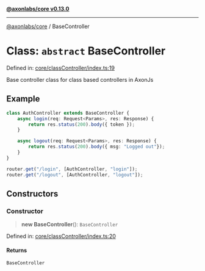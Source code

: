 [**@axonlabs/core v0.13.0**](../README.md)

***

[@axonlabs/core](../globals.md) / BaseController

# Class: `abstract` BaseController

Defined in: [core/classController/index.ts:19](https://github.com/AxonJsLabs/AxonJs/blob/3187def3e5c0161745ea7e33640513908efc6c86/src/core/classController/index.ts#L19)

Base controller class for class based controllers in AxonJs

## Example

```ts
class AuthController extends BaseController {
    async login(req: Request<Params>, res: Response) {
        return res.status(200).body({ token });
    }

    async logout(req: Request<Params>, res: Response) {
        return res.status(200).body({ msg: "Logged out"});
    }
}

router.get("/login", [AuthController, "login"]);
router.get("/logout", [AuthController, "logout"]);
```

## Constructors

### Constructor

> **new BaseController**(): `BaseController`

Defined in: [core/classController/index.ts:20](https://github.com/AxonJsLabs/AxonJs/blob/3187def3e5c0161745ea7e33640513908efc6c86/src/core/classController/index.ts#L20)

#### Returns

`BaseController`
